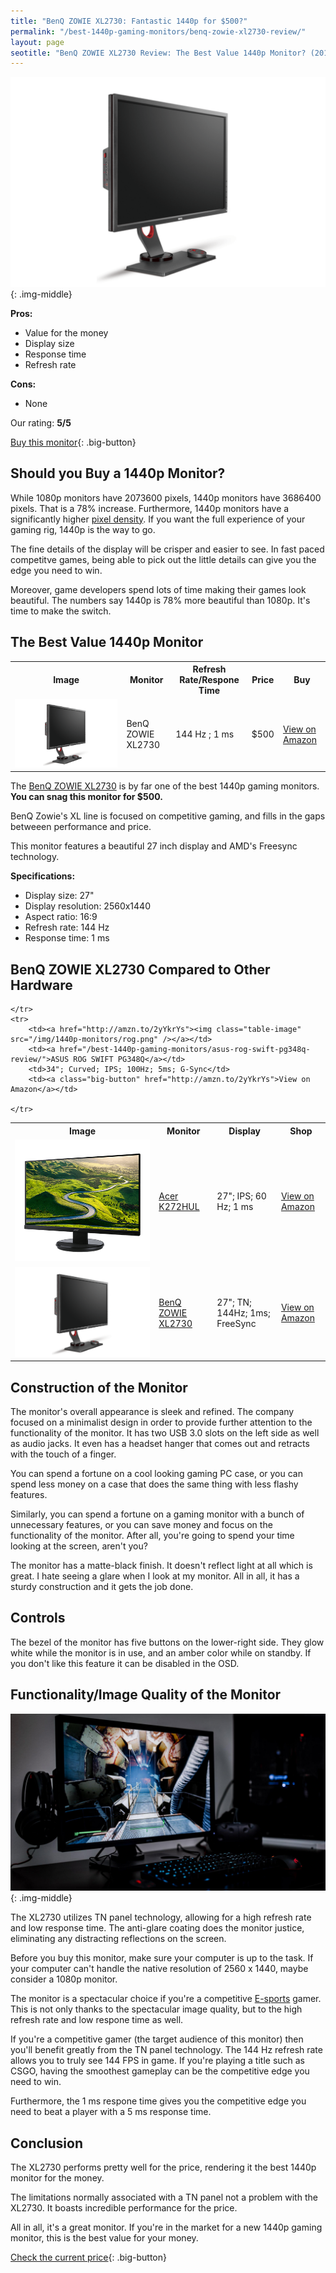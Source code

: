 ```yaml
---
title: "BenQ ZOWIE XL2730: Fantastic 1440p for $500?"
permalink: "/best-1440p-gaming-monitors/benq-zowie-xl2730-review/"
layout: page
seotitle: "BenQ ZOWIE XL2730 Review: The Best Value 1440p Monitor? (2018)"
---
```


![BenQ ZOWIE](/img/1440p-monitors/zowie.png){: .img-middle}

**Pros:**

* Value for the money 
* Display size 
* Response time 
* Refresh rate

**Cons:** 

* None 

Our rating: **5/5**

[Buy this monitor](http://amzn.to/2AIpdqs){: .big-button}

## Should you Buy a 1440p Monitor? 

While 1080p monitors have 2073600 pixels, 1440p monitors have 3686400 pixels. That is a 78% increase. Furthermore, 1440p monitors have a significantly higher [pixel density](http://www.tested.com/tech/371-why-pixel-density-matters-more-than-just-screen-size-or-resolution/). If you want the full experience of your gaming rig, 1440p is the way to go. 

The fine details of the display will be crisper and easier to see. In fast paced competitve games, being able to pick out the little details can give you the edge you need to win. 

Moreover, game developers spend lots of time making their games look beautiful. The numbers say 1440p is 78% more beautiful than 1080p. It's time to make the switch.

## The Best Value 1440p Monitor 
<table class="basic-table" align="center">
	<tr>
		<th>Image</th>
		<th>Monitor</th>
		<th>Refresh Rate/Respone Time</th>
		<th>Price</th>
		<th>Buy</th>
	</tr>
	<tr>
		<td><a href="http://amzn.to/2AIpdqs"><img class="table-image" src="/img/1440p-monitors/zowie.png" /></a></td>
		<td>BenQ ZOWIE XL2730</td>
		<td>144 Hz ; 1 ms</td>
		<td>$500</td>
		<td><a class="big-button" href="http://amzn.to/2AIpdqs">View on Amazon</a></td>
	</tr>
</table>

The [BenQ ZOWIE XL2730](http://amzn.to/2AIpdqs) is by far one of the best 1440p gaming monitors. **You can snag this monitor for $500.** 

BenQ Zowie's XL line is focused on competitive gaming, and fills in the gaps betweeen performance and price. 

This monitor features a beautiful 27 inch display and AMD's Freesync technology. 

**Specifications:**

* Display size: 27"
* Display resolution: 2560x1440
* Aspect ratio: 16:9
* Refresh rate: 144 Hz
* Response time: 1 ms

## BenQ ZOWIE XL2730 Compared to Other Hardware

<table class="basic-table" align="center">
	<tr>
		<th>Image</th>
		<th>Monitor</th>
		<th>Display</th>
		<th>Shop</th>
	</tr>
	<tr>
		<td><a href="http://amzn.to/2zGjIYX"><img class="table-image" src="/img/1440p-monitors/k272.png" /></a></td>
		<td><a href="/best-1440p-gaming-monitors/acer-k272hul-review/">Acer K272HUL</a></td>
		<td>27"; IPS; 60 Hz; 1 ms</td>
		<td><a class="big-button" href="http://amzn.to/2zGjIYX">View on Amazon</a></td>
	</tr>
	<tr>
		<td><a href="http://amzn.to/2AIpdqs"><img class="table-image" src="/img/1440p-monitors/zowie.png" /></a></td>
		<td><a href="/best-1440p-gaming-monitors/benq-zowie-xl2730-review/">BenQ ZOWIE XL2730</a></td>
		<td>27"; TN; 144Hz; 1ms; FreeSync</td>
		<td><a class="big-button" href="http://amzn.to/2AIpdqs">View on Amazon</a></td>
		
	</tr>
	<tr>
		<td><a href="http://amzn.to/2yYkrYs"><img class="table-image" src="/img/1440p-monitors/rog.png" /></a></td>
		<td><a href="/best-1440p-gaming-monitors/asus-rog-swift-pg348q-review/">ASUS ROG SWIFT PG348Q</a></td>
		<td>34"; Curved; IPS; 100Hz; 5ms; G-Sync</td>
		<td><a class="big-button" href="http://amzn.to/2yYkrYs">View on Amazon</a></td>
		
	</tr>	
</table>

## Construction of the Monitor

The monitor's overall appearance is sleek and refined. The company focused on a minimalist design in order to provide further attention to the functionality of the monitor. It has two USB 3.0 slots on the left side as well as audio jacks. It even has a headset hanger that comes out and retracts with the touch of a finger. 

You can spend a fortune on a cool looking gaming PC case, or you can spend less money on a case that does the same thing with less flashy features. 

Similarly, you can spend a fortune on a gaming monitor with a bunch of unnecessary features, or you can save money and focus on the functionality of the monitor. After all, you're going to spend your time looking at the screen, aren't you?  

The monitor has a matte-black finish. It doesn't reflect light at all which is great. I hate seeing a glare when I look at my monitor. All in all, it has a sturdy construction and it gets the job done. 

## Controls

The bezel of the monitor has five buttons on the lower-right side. They glow white while the monitor is in use, and an amber color while on standby. If you don't like this feature it can be disabled in the OSD.  

## Functionality/Image Quality of the Monitor 
![BenQ](/img/1440p-monitors/benq.jpg){: .img-middle}

The XL2730 utilizes TN panel technology, allowing for a high refresh rate and low response time. The anti-glare coating does the monitor justice, eliminating any distracting reflections on the screen. 

Before you buy this monitor, make sure your computer is up to the task. If your computer can't handle the native resolution of 2560 x 1440, maybe consider a 1080p monitor.  

The monitor is a spectacular choice if you're a competitive [E-sports](https://en.wikipedia.org/wiki/ESports) gamer. This is not only thanks to the spectacular image quality, but to the high refresh rate and low respone time as well. 

If you're a competitive gamer (the target audience of this monitor) then you'll benefit greatly from the TN panel technology. The 144 Hz refresh rate allows you to truly see 144 FPS in game. If you're playing a title such as CSGO, having the smoothest gameplay can be the competitive edge you need to win. 

Furthermore, the 1 ms respone time gives you the competitive edge you need to beat a player with a 5 ms response time. 

## Conclusion

The XL2730 performs pretty well for the price, rendering it the best 1440p monitor for the money. 

The limitations normally associated with a TN panel not a problem with the XL2730. It boasts incredible performance for the price. 

All in all, it's a great monitor. If you're in the market for a new 1440p gaming monitor, this is the best value for your money.

[Check the current price](http://amzn.to/2AIpdqs){: .big-button}

